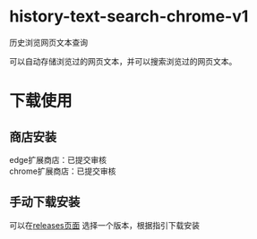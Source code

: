 # history-text-search-chrome-v1
历史浏览网页文本查询

可以自动存储浏览过的网页文本，并可以搜索浏览过的网页文本。


# 下载使用

## 商店安装
edge扩展商店：已提交审核  
chrome扩展商店：已提交审核

## 手动下载安装

可以在[releases页面](https://github.com/xiguazhiPrince/history-text-search-chrome-v1/releases)
选择一个版本，根据指引下载安装
